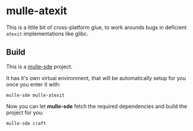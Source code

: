 # mulle-atexit

This is a little bit of cross-platform glue, to work arounds bugs in
deficient `atexit` implementations like glibc.


## Build

This is a [mulle-sde](https://mulle-sde.github.io/) project.

It has it's own virtual environment, that will be automatically setup for you
once you enter it with:

```
mulle-sde mulle-atexit
```

Now you can let **mulle-sde** fetch the required dependencies and build the
project for you:

```
mulle-sde craft
```
